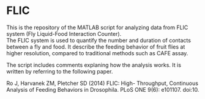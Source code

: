 # FLIC
This is the repository of the MATLAB script for analyzing data from FLIC system (Fly Liquid-Food Interaction Counter).   
The FLIC system is used to quantify the number and duration of contacts between a fly and food.
It describe the feeding behavior of fruit flies at higher resolution, compared to traditional methods such as CAFE assay.

The script includes comments explaning how the analysis works. It is written by referring to the following paper.

Ro J, Harvanek ZM, Pletcher SD (2014) FLIC: High- Throughput, Continuous Analysis of Feeding Behaviors in  Drosophila. PLoS ONE 9(6): e101107. doi:10.



